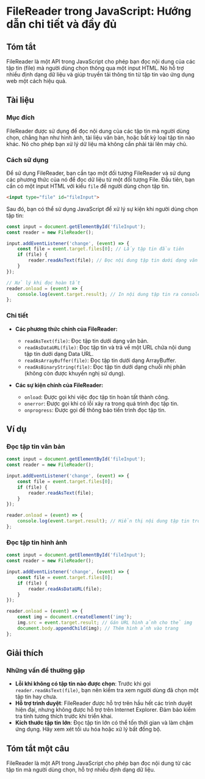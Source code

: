 <!--
Meta Description: # FileReader trong JavaScript: Hướng dẫn chi tiết và đầy đủ ## Tóm tắt FileReader là một API trong JavaScript cho phép bạn đọc nội dung của các tập ti...
Meta Keywords: tin, tập, file, đọc, filereader
-->

# FileReader trong JavaScript: Hướng dẫn chi tiết và đầy đủ

## Tóm tắt
FileReader là một API trong JavaScript cho phép bạn đọc nội dung của các tập tin (file) mà người dùng chọn thông qua một input HTML. Nó hỗ trợ nhiều định dạng dữ liệu và giúp truyền tải thông tin từ tập tin vào ứng dụng web một cách hiệu quả.

## Tài liệu
### Mục đích
FileReader được sử dụng để đọc nội dung của các tập tin mà người dùng chọn, chẳng hạn như hình ảnh, tài liệu văn bản, hoặc bất kỳ loại tập tin nào khác. Nó cho phép bạn xử lý dữ liệu mà không cần phải tải lên máy chủ.

### Cách sử dụng
Để sử dụng FileReader, bạn cần tạo một đối tượng FileReader và sử dụng các phương thức của nó để đọc dữ liệu từ một đối tượng File. Đầu tiên, bạn cần có một input HTML với kiểu `file` để người dùng chọn tập tin.

```html
<input type="file" id="fileInput">
```

Sau đó, bạn có thể sử dụng JavaScript để xử lý sự kiện khi người dùng chọn tập tin:

```javascript
const input = document.getElementById('fileInput');
const reader = new FileReader();

input.addEventListener('change', (event) => {
    const file = event.target.files[0]; // Lấy tập tin đầu tiên
    if (file) {
        reader.readAsText(file); // Đọc nội dung tập tin dưới dạng văn bản
    }
});

// Xử lý khi đọc hoàn tất
reader.onload = (event) => {
    console.log(event.target.result); // In nội dung tập tin ra console
};
```

### Chi tiết
- **Các phương thức chính của FileReader:**
  - `readAsText(file)`: Đọc tập tin dưới dạng văn bản.
  - `readAsDataURL(file)`: Đọc tập tin và trả về một URL chứa nội dung tập tin dưới dạng Data URL.
  - `readAsArrayBuffer(file)`: Đọc tập tin dưới dạng ArrayBuffer.
  - `readAsBinaryString(file)`: Đọc tập tin dưới dạng chuỗi nhị phân (không còn được khuyến nghị sử dụng).

- **Các sự kiện chính của FileReader:**
  - `onload`: Được gọi khi việc đọc tập tin hoàn tất thành công.
  - `onerror`: Được gọi khi có lỗi xảy ra trong quá trình đọc tập tin.
  - `onprogress`: Được gọi để thông báo tiến trình đọc tập tin.

## Ví dụ
### Đọc tập tin văn bản
```javascript
const input = document.getElementById('fileInput');
const reader = new FileReader();

input.addEventListener('change', (event) => {
    const file = event.target.files[0];
    if (file) {
        reader.readAsText(file);
    }
});

reader.onload = (event) => {
    console.log(event.target.result); // Hiển thị nội dung tập tin trong console
};
```

### Đọc tập tin hình ảnh
```javascript
const input = document.getElementById('fileInput');
const reader = new FileReader();

input.addEventListener('change', (event) => {
    const file = event.target.files[0];
    if (file) {
        reader.readAsDataURL(file);
    }
});

reader.onload = (event) => {
    const img = document.createElement('img');
    img.src = event.target.result; // Gán URL hình ảnh cho thẻ img
    document.body.appendChild(img); // Thêm hình ảnh vào trang
};
```

## Giải thích
### Những vấn đề thường gặp
- **Lỗi khi không có tập tin nào được chọn**: Trước khi gọi `reader.readAsText(file)`, bạn nên kiểm tra xem người dùng đã chọn một tập tin hay chưa.
- **Hỗ trợ trình duyệt**: FileReader được hỗ trợ trên hầu hết các trình duyệt hiện đại, nhưng không được hỗ trợ trên Internet Explorer. Đảm bảo kiểm tra tính tương thích trước khi triển khai.
- **Kích thước tập tin lớn**: Đọc tập tin lớn có thể tốn thời gian và làm chậm ứng dụng. Hãy xem xét tối ưu hóa hoặc xử lý bất đồng bộ.

## Tóm tắt một câu
FileReader là một API trong JavaScript cho phép bạn đọc nội dung từ các tập tin mà người dùng chọn, hỗ trợ nhiều định dạng dữ liệu.